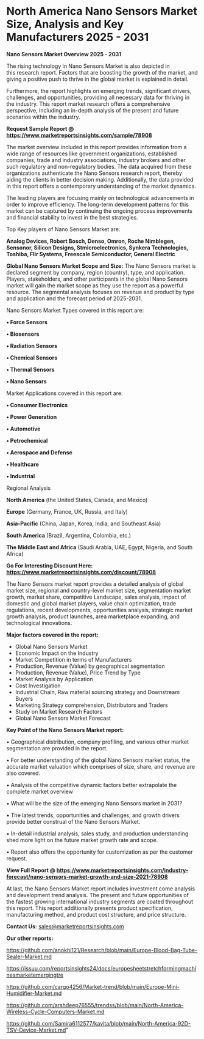  # North America Nano Sensors Market Size, Analysis and Key Manufacturers 2025 - 2031

<Strong> Nano Sensors Market Overview 2025 - 2031</strong>

The rising technology in Nano Sensors Market is also depicted in this research report. Factors that are boosting the growth of the market, and giving a positive push to thrive in the global market is explained in detail.

Furthermore, the report highlights on emerging trends, significant drivers, challenges, and opportunities, providing all necessary data for thriving in the industry. This report market research offers a comprehensive perspective, including an in-depth analysis of the present and future scenarios within the industry.

<strong>Request Sample Report @ <a href=https://www.marketreportsinsights.com/sample/78908>https://www.marketreportsinsights.com/sample/78908</a></strong>

The market overview included in this report provides information from a wide range of resources like government organizations, established companies, trade and industry associations, industry brokers and other such regulatory and non-regulatory bodies. The data acquired from these organizations authenticate the Nano Sensors research report, thereby aiding the clients in better decision making. Additionally, the data provided in this report offers a contemporary understanding of the market dynamics.

The leading players are focusing mainly on technological advancements in order to improve efficiency. The long-term development patterns for this market can be captured by continuing the ongoing process improvements and financial stability to invest in the best strategies.

Top Key players of Nano Sensors Market are:

<strong>Analog Devices, Robert Bosch, Denso, Omron, Roche Nimblegen, Sensonor, Silicon Designs, Stmicroelectronics, Synkera Technologies, Toshiba, Flir Systems, Freescale Semiconductor, General Electric</strong>

<strong><b>Global Nano Sensors Market Scope and Size:</b></strong>
The Nano Sensors market is declared segment by company, region (country), type, and application. Players, stakeholders, and other participants in the global Nano Sensors market will gain the market scope as they use the report as a powerful resource. The segmental analysis focuses on revenue and product by type and application and the forecast period of 2025-2031.

Nano Sensors Market Types covered in this report are:

<strong>• Force Sensors

• Biosensors

• Radiation Sensors

• Chemical Sensors

• Thermal Sensors

• Nano Sensors</strong>

Market Applications covered in this report are:

<strong>• Consumer Electronics

• Power Generation

• Automotive

• Petrochemical

• Aerospace and Defense

• Healthcare

• Industrial</strong> 

Regional Analysis

<strong>North America</strong> (the United States, Canada, and Mexico)

<strong>Europe</strong> (Germany, France, UK, Russia, and Italy)

<strong>Asia-Pacific</strong> (China, Japan, Korea, India, and Southeast Asia)

<strong>South America</strong> (Brazil, Argentina, Colombia, etc.)

<strong>The Middle East and Africa</strong> (Saudi Arabia, UAE, Egypt, Nigeria, and South Africa)

<strong>Go For Interesting Discount Here: <a href=https://www.marketreportsinsights.com/discount/78908>https://www.marketreportsinsights.com/discount/78908</a></strong>

The Nano Sensors market report provides a detailed analysis of global market size, regional and country-level market size, segmentation market growth, market share, competitive Landscape, sales analysis, impact of domestic and global market players, value chain optimization, trade regulations, recent developments, opportunities analysis, strategic market growth analysis, product launches, area marketplace expanding, and technological innovations.

<strong><b>Major factors covered in the report:</b></strong>
<ul>
  <li>Global Nano Sensors Market </li>
  <li>Economic Impact on the Industry</li>
  <li>Market Competition in terms of Manufacturers</li>
  <li>Production, Revenue (Value) by geographical segmentation</li>
  <li>Production, Revenue (Value), Price Trend by Type</li>
  <li>Market Analysis by Application</li>
  <li>Cost Investigation</li>
  <li>Industrial Chain, Raw material sourcing strategy and Downstream Buyers</li>
  <li>Marketing Strategy comprehension, Distributors and Traders</li>
  <li>Study on Market Research Factors</li>
  <li>Global Nano Sensors Market Forecast</li>
</ul>

<strong><b>Key Point of the Nano Sensors Market report:</b></strong>

• Geographical distribution, company profiling, and various other market segmentation are provided in the report.

• For better understanding of the global Nano Sensors market status, the accurate market valuation which comprises of size, share, and revenue are also covered.

• Analysis of the competitive dynamic factors better extrapolate the complete market overview

• What will be the size of the emerging Nano Sensors market in 2031?

• The latest trends, opportunities and challenges, and growth drivers provide better construal of the Nano Sensors Market.

• In-detail industrial analysis, sales study, and production understanding shed more light on the future market growth rate and scope.

• Report also offers the opportunity for customization as per the customer request.

<strong><b>View Full Report @ <a href=https://www.marketreportsinsights.com/industry-forecast/nano-sensors-market-growth-and-size-2021-78908>https://www.marketreportsinsights.com/industry-forecast/nano-sensors-market-growth-and-size-2021-78908</a></b></strong>


At last, the Nano Sensors Market report includes investment come analysis and development trend analysis. The present and future opportunities of the fastest growing international industry segments are coated throughout this report. This report additionally presents product specification, manufacturing method, and product cost structure, and price structure.

<strong>Contact Us:</strong>
sales@marketreportsinsights.com

<strong>Our other reports:</strong>

<a href=https://github.com/anokhi121/Research/blob/main/Europe-Blood-Bag-Tube-Sealer-Market.md>https://github.com/anokhi121/Research/blob/main/Europe-Blood-Bag-Tube-Sealer-Market.md</a>

<a href=https://issuu.com/reportsinsights24/docs/europesheetstretchformingmachinesmarketemergingtre>https://issuu.com/reportsinsights24/docs/europesheetstretchformingmachinesmarketemergingtre</a>

<a href=https://github.com/cargo4256/Market-trend/blob/main/Europe-Mini-Humidifier-Market.md>https://github.com/cargo4256/Market-trend/blob/main/Europe-Mini-Humidifier-Market.md</a>

<a href=https://github.com/arshdeep76555/trendss/blob/main/North-America-Wireless-Cycle-Computers-Market.md>https://github.com/arshdeep76555/trendss/blob/main/North-America-Wireless-Cycle-Computers-Market.md</a>

<a href=https://github.com/Samira6112577/kavita/blob/main/North-America-92D-TSV-Device-Market.md>https://github.com/Samira6112577/kavita/blob/main/North-America-92D-TSV-Device-Market.md</a>"
